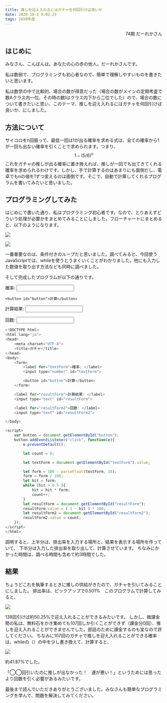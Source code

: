 ```yaml
---
title: 推しを迎え入れるにはガチャを何回引けば良いか
date: 2020-10-3 0:02:25
tags: 2020年度
---
```


<div style="text-align: right">74期 だーれかさん</div>

## はじめに

みなさん、こんばんは。あなたの心の赤の他人。だーれかさんです。

私は数弱で、プログラミングも初心者なので、簡単で理解しやすいものを書きたいと思います。

私は数学の中で比較的、場合の数が得意だった（場合の数がメインの定期考査で数Aクラス内一位。その時の数Iはクラス内下から二位でした）ので、場合の数について書きたいと思い、このテーマ、推しを迎え入れるにはガチャを何回引けば良いか、にしました。

## 方法について

サイコロをn回振って、最低一回は1が出る確率を求める式は、全ての確率から1が一回も出ない確率を引くことで求められます。つまり、
$$
1-(5/6)^n
$$
これをガチャの推しが出る確率に置き換えれば、推しが一回でも出てきてくれる確率を求められるわけです。しかし、手で計算するのはあまりにも面倒だし、電卓でもnの値を1ずつ変えるのは面倒です。そこで、自動で計算してくれるプログラムを書いてみたいと思いました。

## プログラミングしてみた

はじめにで書いた通り、私はプログラミング初心者です。なので、とりあえずどういう処理が必要かをまとめてみることにしました。フローチャートにまとめると、以下のようになります。

![](https://qf2ahq.dm.files.1drv.com/y4mLGygXiP6134uhopGfERYXAokj_uvtWJMFkPcTAhPGIKPCYFS3Z65nllU2QjLIdLf2zETdexfK75cX2NZJeqh8Bo53y9_pIQPqlY6Oqd_wWeIAoqVU_gKe-BPRBg9zGPyZ-VY-UHZULaR18pyBdnjYQJxEXRlcqE7ZQ0Ijza_JET_PcGf0_B5IKG09D-GBBR69dm2tkP3n6X6e6RZ3_4jTA?width=1674&height=1483&cropmode=none)

![](https://qp2ahq.dm.files.1drv.com/y4mcHxDGAPORGxM6CPIU7E4df7vDLA0wZ1Ku2Hw-5OYKt53QJFYbI5NSYDROd5fdehXbMY5OdKquystsCz9cMCyJCkjzDL1ml-y_fYOXscjen6-yiPL53CZ7vc-7uXj9KaXTJpWXwhzRMAGieLDFIU-mY63zEwoO55pxhfzSV1vhqRgXQPP68Tut-43eeaRgGEgEQSzCydC5dnZ6J_wdbz6ww?width=1639&height=524&cropmode=none)

一番重要なのは、条件付きのループだと思いました。調べてみると、今回使うJavaScriptでは、whileを使うとうまくいくことがわかりました。他にも入力した数値を取り出す方法なども同時に調べました。

そして完成したプログラムが以下の通りです。

<form>
    <label for="textForm">確率: </label>
    <input type="number" id="textForm"> 

    <button id="button">計算</button> 
</form>

<label for="resultForm">計算結果: </label>
<input type="text" id="resultForm">

<label for="resultForm2">回数: </label>
<input type="text" id="resultForm2">

<script>
    var button = document.getElementById("button");
    button.addEventListener("click", function(e){
        e.preventDefault();

        let count = 0;

        let textForm = document.getElementById("textForm").value;

        let form = 100 - parseFloat(textForm, 10);
        form = form / 100;
        let hit = form;
        while (hit > 0.5 ){
            hit = hit * form;
            count++; 
        }
        let resultForm = document.getElementById("resultForm");
        resultForm.value = ( 1 - hit ) * 100;
        let resultForm2 = document.getElementById("resultForm2");
        resultForm2.value = count;
    });
</script>

```javascript
<!DOCTYPE html>
<html lang="ja">
<head>
    <meta charset="UTF-8">
    <title>ガチャ</title>
</head>
<body>
    <form>
        <label for="textForm">確率: </label>
        <input type="number" id="textForm"> 

        <button id="button">計算</button> 
    </form>

    <label for="resultForm">計算結果: </label>
    <input type="text" id="resultForm">

    <label for="resultForm2">回数: </label>
    <input type="text" id="resultForm2">

</body>

<script>
    var button = document.getElementById("button");
    button.addEventListener("click", function(e){
        e.preventDefault();

        let count = 0;

        let textForm = document.getElementById("textForm").value;

        let form = 100 - parseFloat(textForm, 10);
        form = form / 100;
        let hit = form;
        while (hit > 0.5 ){
            hit = hit * form;
            count++; 
        }
        let resultForm = document.getElementById("resultForm");
        resultForm.value = ( 1 - hit ) * 100;
        let resultForm2 = document.getElementById("resultForm2");
        resultForm2.value = count;
    });
</script>
</html>
```

説明すると、上半分は、排出率を入力する場所と、結果を表示する場所を作っていて、
下半分は入力した排出率を取り出して、計算させています。
ちなみにかかった時間は、調べる時間も含めて約3時間でした。

## 結果

ちょうどこれを執筆するときに推しの供給がきたので、ガチャを引いてみることにしました。
排出率は、ピックアップで0.501%　このプログラムで計算してみると、

![](https://oimpog.bn.files.1drv.com/y4m4EBsEnQgMBRhKn5Mwt6RzEAkTOHJuo0Nu-WWp3Y1-vJS06TMZKEUOE6C61oq7TX2ASHNdYo1nPbt43m_TEKQNQlFg9oD-X6e1U2u9zJTB_YsuUoiHi0WGTxelUhDKcIGR39lMCgx9FKd26zNO34oM4GY5wX_mgb_xPNaoLr0XxZRM6jCNlaeytqdZ4mLnOxJePVbApFQNrll8gLgW0GU5w?width=880&height=132&cropmode=none)

138回引けば約50.25%で迎え入れることができるみたいです。
しかし、微課金勢の私は、無料石をかき集めても107回しか引くことができず（課金分0回）、推しを迎え入れることができませんでした。部誌のために課金するのも変なので許してください。
ちなみに107回のガチャで推しを迎え入れることができる確率は、whileの（）の中を少し書き換えて、計算すると、

![](https://oipefg.bn.files.1drv.com/y4mJy0etsWCvlWDgTEilGuZQvgQ5XTGRutJodcopYRjJ7cG9W2tIltfcv3MxMVH00UOnjvOZgadrp4ak9FSlrxpyKntQGmD7YqDSFVna1LT0TJFa7L2OTSQuQlpyGJp4bGvt_JVTgr0wxmSUnqANCodM6Mbb7RsrR-y8qNQq9YM6Yrm7QzVFG0XyjaiDrJ0ZFlySv9ox26Xs8E8cWZLe2xQqA?width=866&height=122&cropmode=none)

約41.87%でした。

「◯◯回引いたのに推しが出なかった！　運が悪い！」というためには思ったより回数を引く必要があるみたいです。

最後まで読んでいただきありがとうございました。みなさんも簡単なプログラミングを学んで、問題を解決してみてください。